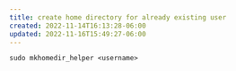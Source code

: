 ```yaml
---
title: create home directory for already existing user
created: 2022-11-14T16:13:28-06:00
updated: 2022-11-16T15:49:27-06:00
---
```


```shell
sudo mkhomedir_helper <username>
```